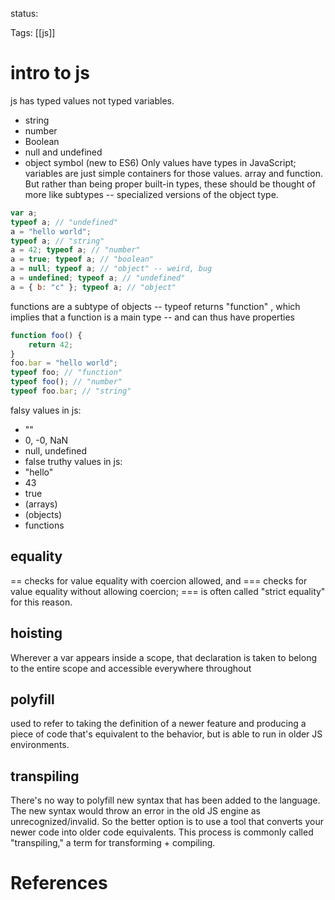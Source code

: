 
status: 

Tags:  [[js]]
# intro to js

js has typed values not typed variables. 
- string 
- number 
- Boolean 
- null and undefined 
- object symbol (new to ES6)
Only values have types in JavaScript; variables are just simple containers for those values.
array and function. But rather than being proper built-in types, these should be thought of more like subtypes -- specialized versions of the object type.

```javascript
var a; 
typeof a; // "undefined" 
a = "hello world"; 
typeof a; // "string" 
a = 42; typeof a; // "number" 
a = true; typeof a; // "boolean" 
a = null; typeof a; // "object" -- weird, bug 
a = undefined; typeof a; // "undefined" 
a = { b: "c" }; typeof a; // "object"
```

functions are a subtype of objects -- typeof returns "function" , which implies that a function is a main type -- and can thus have properties

```javascript
function foo() { 
	return 42; 
} 
foo.bar = "hello world"; 
typeof foo; // "function" 
typeof foo(); // "number" 
typeof foo.bar; // "string"
```

falsy values in js:
- ""
- 0, -0, NaN
- null, undefined
- false
truthy values in js:
- "hello"
- 43
- true
- (arrays)
- (objects)
- functions

## equality
== checks for value equality with coercion allowed, and === checks for value equality without allowing coercion; === is often called "strict equality" for this reason.
## hoisting
Wherever a var appears inside a scope, that declaration is taken to belong to the entire scope and accessible everywhere throughout
## polyfill
used to refer to taking the definition of a newer feature and producing a piece of code that's equivalent to the behavior, but is able to run in older JS environments.

## transpiling 
There's no way to polyfill new syntax that has been added to the language. The new syntax would throw an error in the old JS engine as unrecognized/invalid. So the better option is to use a tool that converts your newer code into older code equivalents. This process is commonly called "transpiling," a term for transforming + compiling.

# References
